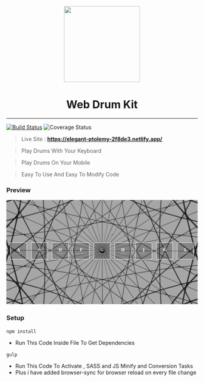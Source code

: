 <p align="center">
 <img src="https://www.pinclipart.com/picdir/big/319-3198317_drum-comments-drum-logo-png-clipart.png" height="200" width="200">
</p>

<h1 align="center">Web Drum Kit</h1>

<hr>

[![Build Status](http://img.shields.io/travis/badges/badgerbadgerbadger.svg?style=flat-square)](https://travis-ci.org/badges/badgerbadgerbadger)
![Coverage Status](http://img.shields.io/coveralls/badges/badgerbadgerbadger.svg?style=flat-square)

> Live Site : **https://elegant-ptolemy-2f8de3.netlify.app/**

> Play Drums With Your Keyboard

>  Play Drums On Your Mobile

>  Easy To Use And Easy To Modify Code






<h3>Preview</h3>



![](preview.gif)



<h3>Setup</h3>

```
npm install
```

* Run This Code Inside File To Get Dependencies 

```
gulp
```

- Run This Code To Activate , SASS and JS Minify and Conversion Tasks
- Plus i have added browser-sync for browser reload on every file change 



